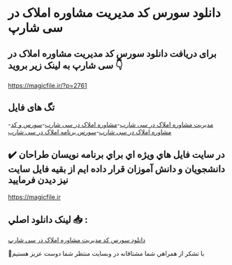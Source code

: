 # دانلود سورس کد مدیریت مشاوره املاک در سی شارپ

## برای دریافت دانلود سورس کد مدیریت مشاوره املاک در سی شارپ به لینک زیر بروید 👇

https://magicfile.ir/?p=2761

## تگ های فایل

-[مدیریت مشاوره املاک در سی شارپ](https://magicfile.ir/product/%d8%b3%d9%88%d8%b1%d8%b3-%da%a9%d8%af-%d9%85%d8%af%db%8c%d8%b1%db%8c%d8%aa-%d9%85%d8%b4%d8%a7%d9%88%d8%b1%d9%87-%d8%a7%d9%85%d9%84%d8%a7%da%a9-%d8%af%d8%b1-%d8%b3%db%8c-%d8%b4%d8%a7%d8%b1%d9%be/)-[مشاوره املاک در سی شارپ](https://magicfile.ir/product/%d8%b3%d9%88%d8%b1%d8%b3-%da%a9%d8%af-%d9%85%d8%af%db%8c%d8%b1%db%8c%d8%aa-%d9%85%d8%b4%d8%a7%d9%88%d8%b1%d9%87-%d8%a7%d9%85%d9%84%d8%a7%da%a9-%d8%af%d8%b1-%d8%b3%db%8c-%d8%b4%d8%a7%d8%b1%d9%be/)-[سورس و کد مشاوره املاک در سی شارپ](https://magicfile.ir/product/%d8%b3%d9%88%d8%b1%d8%b3-%da%a9%d8%af-%d9%85%d8%af%db%8c%d8%b1%db%8c%d8%aa-%d9%85%d8%b4%d8%a7%d9%88%d8%b1%d9%87-%d8%a7%d9%85%d9%84%d8%a7%da%a9-%d8%af%d8%b1-%d8%b3%db%8c-%d8%b4%d8%a7%d8%b1%d9%be/)-[سورس برنامه املاک در سی شارپ](https://magicfile.ir/product/%d8%b3%d9%88%d8%b1%d8%b3-%da%a9%d8%af-%d9%85%d8%af%db%8c%d8%b1%db%8c%d8%aa-%d9%85%d8%b4%d8%a7%d9%88%d8%b1%d9%87-%d8%a7%d9%85%d9%84%d8%a7%da%a9-%d8%af%d8%b1-%d8%b3%db%8c-%d8%b4%d8%a7%d8%b1%d9%be/)

## ✔️ در سايت فايل هاي ويژه اي براي برنامه نويسان طراحان دانشجويان و دانش آموزان قرار داده ايم از بقيه فايل سايت نيز ديدن فرماييد

https://magicfile.ir


## لينک دانلود اصلي 📥 :

[دانلود سورس کد مدیریت مشاوره املاک در سی شارپ](https://magicfile.ir/product/%d8%b3%d9%88%d8%b1%d8%b3-%da%a9%d8%af-%d9%85%d8%af%db%8c%d8%b1%db%8c%d8%aa-%d9%85%d8%b4%d8%a7%d9%88%d8%b1%d9%87-%d8%a7%d9%85%d9%84%d8%a7%da%a9-%d8%af%d8%b1-%d8%b3%db%8c-%d8%b4%d8%a7%d8%b1%d9%be/) 


🙏با تشکر از همراهي شما مشتاقانه در وبسایت منتظر شما دوست عزیز هستیم


